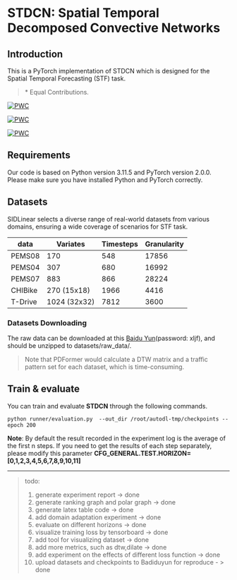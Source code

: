 # STDCN: Spatial Temporal Decomposed Convective Networks

## Introduction
This is a PyTorch implementation of STDCN which is designed for the Spatial Temporal Forecasting (STF) task. 

> \* Equal Contributions.


[![PWC](https://img.shields.io/endpoint.svg?url=https://paperswithcode.com/badge/pdformer-propagation-delay-aware-dynamic-long/traffic-prediction-on-pemsd4)](https://paperswithcode.com/sota/traffic-prediction-on-pemsd4?p=pdformer-propagation-delay-aware-dynamic-long) 

[![PWC](https://img.shields.io/endpoint.svg?url=https://paperswithcode.com/badge/pdformer-propagation-delay-aware-dynamic-long/traffic-prediction-on-pemsd7)](https://paperswithcode.com/sota/traffic-prediction-on-pemsd7?p=pdformer-propagation-delay-aware-dynamic-long) 

[![PWC](https://img.shields.io/endpoint.svg?url=https://paperswithcode.com/badge/pdformer-propagation-delay-aware-dynamic-long/traffic-prediction-on-pemsd8)](https://paperswithcode.com/sota/traffic-prediction-on-pemsd8?p=pdformer-propagation-delay-aware-dynamic-long) 


## Requirements
Our code is based on Python version 3.11.5 and PyTorch version 2.0.0. Please make sure you have installed Python and PyTorch correctly. 


## Datasets  
SIDLinear selects a diverse range of real-world datasets from various domains, ensuring a wide coverage of scenarios for STF task.

data                | Variates      | Timesteps | Granularity
--------------------|---------------|-----------|------------
PEMS08              |170            |548        |17856 
PEMS04              |307            |680        |16992 
PEMS07              |883            |866        |28224 
CHIBike             |270 (15x18)    |1966        |4416 
T-Drive             |1024 (32x32)   |7812        |3600

### Datasets Downloading

The raw data can be downloaded at this [Baidu Yun](https://pan.baidu.com/s/1trrqN3lUZG7l-7H6FsMofw)(password: xljf), and should be unzipped to datasets/raw_data/.

> Note that PDFormer would calculate a DTW matrix and a traffic pattern set for each dataset, which is time-consuming. 

## Train & evaluate
You can train and evaluate **STDCN** through the following commands. 
```shell
python runner/evaluation.py  --out_dir /root/autodl-tmp/checkpoints --epoch 200
```
**Note**: By default the result recorded in the experiment log is the average of the first n steps. If you need to get the results of each step separately, please modify this parameter **CFG_GENERAL.TEST.HORIZON= [0,1,2,3,4,5,6,7,8,9,10,11]**

***
> todo:
>1. generate experiment report               -> done
>2. generate ranking graph and polar graph   -> done
>3. generate latex table code                -> done
>3. add domain adaptation experiment         -> done 
>4. evaluate on different horizons           -> done
>5. visualize training loss by tensorboard  -> done
>6. add tool for visualizing dataset         -> done
>7. add more metrics, such as dtw,dilate     -> done
>8. add experiment on the effects of different loss function    -> done
>9. upload datasets and checkpoints to Badiduyun for reproduce - > done
